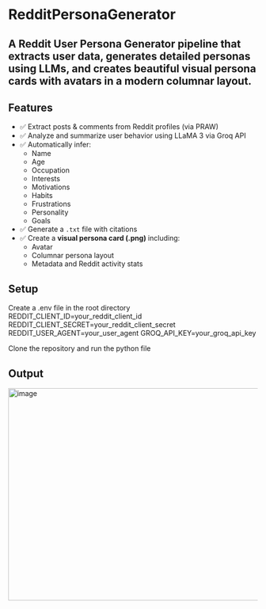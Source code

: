 # RedditPersonaGenerator
 A Reddit User Persona Generator pipeline that extracts user data, generates detailed personas using LLMs, and creates beautiful visual persona cards with avatars in a modern columnar layout.
----
## Features

- ✅ Extract posts & comments from Reddit profiles (via PRAW)
- ✅ Analyze and summarize user behavior using LLaMA 3 via Groq API
- ✅ Automatically infer:
  - Name
  - Age
  - Occupation
  - Interests
  - Motivations
  - Habits
  - Frustrations
  - Personality
  - Goals
- ✅ Generate a `.txt` file with citations
- ✅ Create a **visual persona card (.png)** including:
  - Avatar
  - Columnar persona layout
  - Metadata and Reddit activity stats

## Setup
Create a .env file in the root directory
REDDIT_CLIENT_ID=your_reddit_client_id
REDDIT_CLIENT_SECRET=your_reddit_client_secret
REDDIT_USER_AGENT=your_user_agent
GROQ_API_KEY=your_groq_api_key

Clone the repository and run the python file

## Output
<img width="1161" height="429" alt="image" src="https://github.com/user-attachments/assets/1d78af92-b90a-42cc-b7ef-c961964f78eb" />

